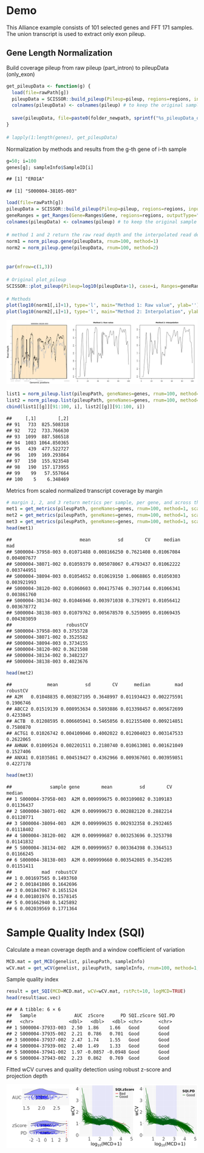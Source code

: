 Demo
================

This Alliance example consists of 101 selected genes and FFT 171
samples. The union transcript is used to extract only exon pileup.

## Gene Length Normalization

Build coverage pileup from raw pileup (part_intron) to pileupData
(only_exon)

``` r
get_pileupData <- function(g) {
  load(file=rawPath[g])
  pileupData = SCISSOR::build_pileup(Pileup=pileup, regions=regions, inputType="part_intron", outputType="only_exon")
  colnames(pileupData) <- colnames(pileup) # to keep the original sample IDs

  save(pileupData, file=paste0(folder_newpath, sprintf("%s_pileupData_only_exon.RData", genes[g])))
}

# lapply(1:length(genes), get_pileupData)
```

Normalization by methods and results from the g-th gene of i-th sample

``` r
g=50; i=100
genes[g]; sampleInfo$SampleID[i]
```

    ## [1] "ERO1A"

    ## [1] "S000004-38105-003"

``` r
load(file=rawPath[g])
pileupData = SCISSOR::build_pileup(Pileup=pileup, regions=regions, inputType="part_intron", outputType="only_exon")
geneRanges = get_Ranges(Gene=Ranges$Gene, regions=regions, outputType="only_exon")
colnames(pileupData) <- colnames(pileup) # to keep the original sample IDs

# method 1 and 2 return the raw read depth and the interpolated read depth at the normalized genomic position, respectively.
norm1 = norm_pileup.gene(pileupData, rnum=100, method=1)
norm2 = norm_pileup.gene(pileupData, rnum=100, method=2)


par(mfrow=c(1,3))

# Original plot_pileup
SCISSOR::plot_pileup(Pileup=log10(pileupData+1), case=i, Ranges=geneRanges, main=sampleInfo$SampleID[i])

# Methods
plot(log10(norm1[,i]+1), type='l', main="Method 1: Raw value", ylab='')
plot(log10(norm2[,i]+1), type='l', main="Method 2: Interpolation", ylab='')
```

![](figures/unnamed-chunk-5-1.png)<!-- -->

``` r
list1 = norm_pileup.list(pileupPath, geneNames=genes, rnum=100, method=1)
list2 = norm_pileup.list(pileupPath, geneNames=genes, rnum=100, method=2)
cbind(list1[[g]][91:100, i], list2[[g]][91:100, i])
```

    ##     [,1]        [,2]
    ## 91   733  825.508318
    ## 92   722  733.766630
    ## 93  1099  887.586518
    ## 94  1083 1064.850365
    ## 95   439  477.522727
    ## 96   109  169.293864
    ## 97   150  155.923548
    ## 98   190  157.173955
    ## 99    99   57.557664
    ## 100    5    6.348469

Metrics from scaled normalized transcript coverage by margin

``` r
# margin 1, 2, and 3 return metrics per sample, per gene, and across the genes per sample, respectively.
met1 = get_metrics(pileupPath, geneNames=genes, rnum=100, method=1, scale=TRUE, margin=1)
met2 = get_metrics(pileupPath, geneNames=genes, rnum=100, method=1, scale=TRUE, margin=2)
met3 = get_metrics(pileupPath, geneNames=genes, rnum=100, method=1, scale=TRUE, margin=3)
head(met1)
```

    ##                         mean          sd        CV     median         mad
    ## S000004-37958-003 0.01071488 0.008166250 0.7621408 0.01067084 0.004007677
    ## S000004-38071-002 0.01059379 0.005078067 0.4793437 0.01062222 0.003744951
    ## S000004-38094-003 0.01054652 0.010619150 1.0068865 0.01050303 0.003921993
    ## S000004-38120-002 0.01060603 0.004175746 0.3937144 0.01066341 0.003861760
    ## S000004-38134-002 0.01046946 0.003971038 0.3792971 0.01056412 0.003678772
    ## S000004-38138-003 0.01079762 0.005678570 0.5259095 0.01069435 0.004303059
    ##                    robustCV
    ## S000004-37958-003 0.3755728
    ## S000004-38071-002 0.3525582
    ## S000004-38094-003 0.3734155
    ## S000004-38120-002 0.3621508
    ## S000004-38134-002 0.3482327
    ## S000004-38138-003 0.4023676

``` r
head(met2)
```

    ##             mean          sd        CV      median         mad  robustCV
    ## A2M   0.01048835 0.003827195 0.3648997 0.011934423 0.002275591 0.1906746
    ## ABCC2 0.01519139 0.008953634 0.5893886 0.013398457 0.005672699 0.4233845
    ## ACTB  0.01208595 0.006605041 0.5465056 0.012155400 0.009214851 0.7580870
    ## ACTG1 0.01026742 0.004109046 0.4002022 0.012004023 0.003147533 0.2622065
    ## AHNAK 0.01009524 0.002201511 0.2180740 0.010613081 0.001621049 0.1527406
    ## ANXA1 0.01035861 0.004519427 0.4362966 0.009367601 0.003959851 0.4227178

``` r
head(met3)
```

    ##              sample gene        mean          sd        CV     median
    ## 1 S000004-37958-003  A2M 0.009999675 0.003109082 0.3109183 0.01136437
    ## 2 S000004-38071-002  A2M 0.009999673 0.002882120 0.2882214 0.01120771
    ## 3 S000004-38094-003  A2M 0.009999635 0.002932358 0.2932465 0.01118402
    ## 4 S000004-38120-002  A2M 0.009999687 0.003253696 0.3253798 0.01141832
    ## 5 S000004-38134-002  A2M 0.009999657 0.003364398 0.3364513 0.01166245
    ## 6 S000004-38138-003  A2M 0.009999660 0.003542085 0.3542205 0.01151411
    ##           mad  robustCV
    ## 1 0.001697565 0.1493760
    ## 2 0.001841086 0.1642696
    ## 3 0.001847067 0.1651524
    ## 4 0.001801976 0.1578145
    ## 5 0.001662940 0.1425892
    ## 6 0.002039569 0.1771364

# Sample Quality Index (SQI)

Calculate a mean coverage depth and a window coefficient of variation

``` r
MCD.mat = get_MCD(genelist, pileupPath, sampleInfo)
wCV.mat = get_wCV(genelist, pileupPath, sampleInfo, rnum=100, method=1, winSize=20, egPct=10)
```

Sample quality index

``` r
result = get_SQI(MCD=MCD.mat, wCV=wCV.mat, rstPct=10, logMCD=TRUE)
head(result$auc.vec)
```

    ## # A tibble: 6 × 6
    ##   Sample              AUC  zScore      PD SQI.zScore SQI.PD
    ##   <chr>             <dbl>   <dbl>   <dbl> <chr>      <chr> 
    ## 1 S000004-37933-003  2.50  1.86    1.66   Good       Good  
    ## 2 S000004-37935-002  2.21  0.786   0.701  Good       Good  
    ## 3 S000004-37937-002  2.47  1.74    1.55   Good       Good  
    ## 4 S000004-37939-002  2.40  1.49    1.33   Good       Good  
    ## 5 S000004-37941-002  1.97 -0.0857 -0.0948 Good       Good  
    ## 6 S000004-37943-002  2.23  0.862   0.769  Good       Good

Fitted wCV curves and quality detection using robust z-score and
projection depth

![](figures/unnamed-chunk-14-1.png)<!-- -->
